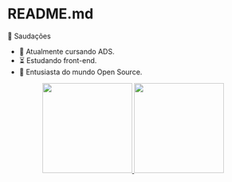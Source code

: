 # README.md

🖖 Saudações

- 🐌 Atualmente cursando ADS.
- ⏳ Estudando front-end.
- 🐧 Entusiasta do mundo Open Source.

<div align="center">
  <a href="https://github.com/FilipeFlem">
  <img height="180em" src="https://github-readme-stats.vercel.app/api?username=FilipeFlem&show_icons=true&theme=dark&include_all_commits=true&count_private=true"/>
  <img height="180em" src="https://github-readme-stats.vercel.app/api/top-langs/?username=FilipeFlem&layout=compact&langs_count=7&theme=dark"/>
</div>
